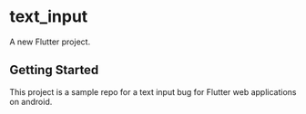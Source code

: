 # text_input

A new Flutter project.

## Getting Started

This project is a sample repo for a text input bug for Flutter web applications on android.
